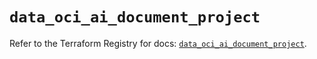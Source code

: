 # `data_oci_ai_document_project`

Refer to the Terraform Registry for docs: [`data_oci_ai_document_project`](https://registry.terraform.io/providers/oracle/oci/7.19.0/docs/data-sources/ai_document_project).
